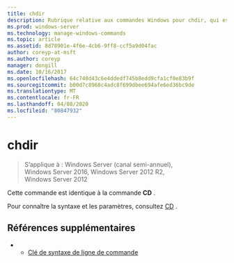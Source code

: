 ```yaml
---
title: chdir
description: Rubrique relative aux commandes Windows pour chdir, qui est identique à la commande CD.
ms.prod: windows-server
ms.technology: manage-windows-commands
ms.topic: article
ms.assetid: 8d78901e-4f6e-4cb6-9ff8-ccf5a9d04fac
author: coreyp-at-msft
ms.author: coreyp
manager: dongill
ms.date: 10/16/2017
ms.openlocfilehash: 64c740d43c6e4ddedf745b8edd9cfa1cf0e83b9f
ms.sourcegitcommit: b00d7c8968c4adc8f699dbee694afe6ed36bc9de
ms.translationtype: MT
ms.contentlocale: fr-FR
ms.lasthandoff: 04/08/2020
ms.locfileid: "80847932"
---
```

# <a name="chdir"></a>chdir

>S’applique à : Windows Server (canal semi-annuel), Windows Server 2016, Windows Server 2012 R2, Windows Server 2012

Cette commande est identique à la commande **CD** .
  
Pour connaître la syntaxe et les paramètres, consultez [CD](cd.md) .  

## <a name="additional-references"></a>Références supplémentaires

- - [Clé de syntaxe de ligne de commande](command-line-syntax-key.md)  
  
